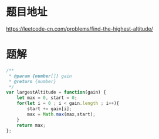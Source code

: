 # 题目地址
https://leetcode-cn.com/problems/find-the-highest-altitude/

# 题解
```js
/**
 * @param {number[]} gain
 * @return {number}
 */
var largestAltitude = function(gain) {
    let max = 0, start = 0;
    for(let i = 0 ; i < gain.length ; i++){
        start += gain[i];
        max = Math.max(max,start);
    }
    return max;
};
```